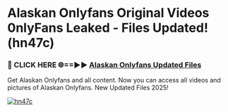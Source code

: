 # Alaskan Onlyfans Original Videos 0nlyFans Leaked - Files Updated! (hn47c)

<h3>🔴 CLICK HERE 🌐==►► <a href="https://tinyurl.com/2m67pmp6" rel="nofollow">Alaskan Onlyfans Updated Files</a></h3>

Get Alaskan Onlyfans and all content. Now you can access all videos and pictures of Alaskan Onlyfans. New Updated Files 2025!

[![hn47c](https://i.imgur.com/H4QAA4z.gif)](https://tinyurl.com/2m67pmp6)
